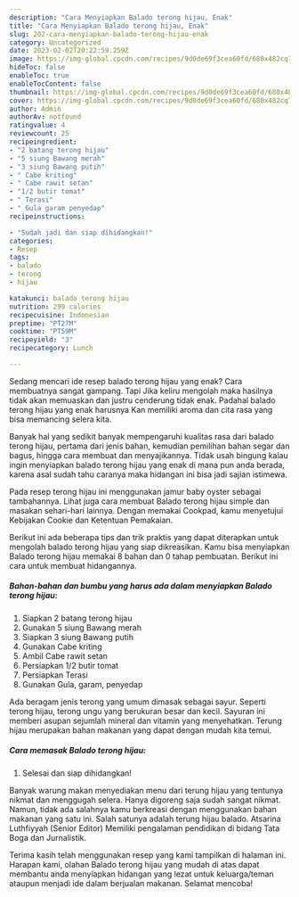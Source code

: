 ```yaml
---
description: "Cara Menyiapkan Balado terong hijau, Enak"
title: "Cara Menyiapkan Balado terong hijau, Enak"
slug: 202-cara-menyiapkan-balado-terong-hijau-enak
category: Uncategorized
date: 2023-02-02T20:22:59.259Z
image: https://img-global.cpcdn.com/recipes/9d0de69f3cea60fd/680x482cq70/balado-terong-hijau-foto-resep-utama.jpg
hideToc: false
enableToc: true
enableTocContent: false
thumbnail: https://img-global.cpcdn.com/recipes/9d0de69f3cea60fd/680x482cq70/balado-terong-hijau-foto-resep-utama.jpg
cover: https://img-global.cpcdn.com/recipes/9d0de69f3cea60fd/680x482cq70/balado-terong-hijau-foto-resep-utama.jpg
author: Admin
authorAv: notfound
ratingvalue: 4
reviewcount: 25
recipeingredient:
- "2 batang terong hijau"
- "5 siung Bawang merah"
- "3 siung Bawang putih"
- " Cabe kriting"
- " Cabe rawit setan"
- "1/2 butir tomat"
- " Terasi"
- " Gula garam penyedap"
recipeinstructions:

- "Sudah jadi dan siap dihidangkan!"
categories:
- Resep
tags:
- balado
- terong
- hijau

katakunci: balado terong hijau 
nutrition: 299 calories
recipecuisine: Indonesian
preptime: "PT27M"
cooktime: "PT59M"
recipeyield: "3"
recipecategory: Lunch

---
```



Sedang mencari ide resep balado terong hijau yang enak? Cara membuatnya sangat gampang. Tapi Jika keliru mengolah maka hasilnya tidak akan memuaskan dan justru cenderung tidak enak. Padahal balado terong hijau yang enak harusnya Kan memiliki aroma dan cita rasa yang bisa memancing selera kita.


Banyak hal yang sedikit banyak mempengaruhi kualitas rasa dari balado terong hijau, pertama dari jenis bahan, kemudian pemilihan bahan segar dan bagus, hingga cara membuat dan menyajikannya. Tidak usah bingung kalau ingin menyiapkan balado terong hijau yang enak di mana pun anda berada, karena asal sudah tahu caranya maka hidangan ini bisa jadi sajian istimewa.

Pada resep terong hijau ini menggunakan jamur baby oyster sebagai tambahannya. Lihat juga cara membuat Balado terong hijau simple dan masakan sehari-hari lainnya. Dengan memakai Cookpad, kamu menyetujui Kebijakan Cookie dan Ketentuan Pemakaian.


Berikut ini ada beberapa tips dan trik praktis yang dapat diterapkan untuk mengolah balado terong hijau yang siap dikreasikan. Kamu bisa menyiapkan Balado terong hijau memakai 8 bahan dan 0 tahap pembuatan. Berikut ini cara untuk membuat hidangannya.

<!--inarticleads1-->

##### Bahan-bahan dan bumbu yang harus ada dalam menyiapkan Balado terong hijau:

1. Siapkan 2 batang terong hijau
1. Gunakan 5 siung Bawang merah
1. Siapkan 3 siung Bawang putih
1. Gunakan  Cabe kriting
1. Ambil  Cabe rawit setan
1. Persiapkan 1/2 butir tomat
1. Persiapkan  Terasi
1. Gunakan  Gula, garam, penyedap


Ada beragam jenis terong yang umum dimasak sebagai sayur. Seperti terong hijau, terong ungu yang berukuran besar dan kecil. Sayuran ini memberi asupan sejumlah mineral dan vitamin yang menyehatkan. Terung hijau merupakan bahan makanan yang dapat dengan mudah kita temui. 

<!--inarticleads2-->

##### Cara memasak Balado terong hijau:


1. Selesai dan siap dihidangkan!

Banyak warung makan menyediakan menu dari terung hijau yang tentunya nikmat dan menggugah selera. Hanya digoreng saja sudah sangat nikmat. Namun, tidak ada salahnya kamu berkreasi dengan menggunakan bahan makanan yang satu ini. Salah satunya adalah terung hijau balado. Atsarina Luthfiyyah (Senior Editor) Memiliki pengalaman pendidikan di bidang Tata Boga dan Jurnalistik. 

Terima kasih telah menggunakan resep yang kami tampilkan di halaman ini. Harapan kami, olahan Balado terong hijau yang mudah di atas dapat membantu anda menyiapkan hidangan yang lezat untuk keluarga/teman ataupun menjadi ide dalam berjualan makanan. Selamat mencoba!
